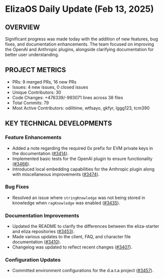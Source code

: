 # ElizaOS Daily Update (Feb 13, 2025)

## OVERVIEW 
Significant progress was made today with the addition of new features, bug fixes, and documentation enhancements. The team focused on improving the OpenAI and Anthropic plugins, alongside clarifying documentation for better user understanding.

## PROJECT METRICS
- PRs: 9 merged PRs, 16 new PRs
- Issues: 4 new issues, 0 closed issues
- Unique Contributors: 30
- Code Changes: +476339/-993071 lines across 38 files
- Total Commits: 79
- Most Active Contributors: odilitime, wtfsayo, gkfyr, lggg123, tcm390

## KEY TECHNICAL DEVELOPMENTS

### Feature Enhancements
- Added a note regarding the required 0x prefix for EVM private keys in the documentation ([#3414](https://github.com/elizaos/eliza/pull/3414)).
- Implemented basic tests for the OpenAI plugin to ensure functionality ([#3466](https://github.com/elizaos/eliza/pull/3466)).
- Introduced local embedding capabilities for the Anthropic plugin along with miscellaneous improvements ([#3474](https://github.com/elizaos/eliza/pull/3474)).

### Bug Fixes
- Resolved an issue where `stringKnowledge` was not being stored in knowledge when `ragKnowledge` was enabled ([#3435](https://github.com/elizaos/eliza/pull/3435)).

### Documentation Improvements
- Updated the README to clarify the differences between the eliza-starter and eliza repositories ([#3453](https://github.com/elizaos/eliza/pull/3453)).
- Made various updates to the client, FAQ, and character file documentation ([#3410](https://github.com/elizaos/eliza/pull/3410)).
- Changelog was updated to reflect recent changes ([#3407](https://github.com/elizaos/eliza/pull/3407)).

### Configuration Updates
- Committed environment configurations for the d.a.t.a project ([#3457](https://github.com/elizaos/eliza/pull/3457)).